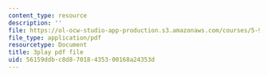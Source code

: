 ```yaml
---
content_type: resource
description: ''
file: https://ol-ocw-studio-app-production.s3.amazonaws.com/courses/5-95j-teaching-college-level-science-and-engineering-fall-2015/56159ddbc8d87018435300168a24353d_I7_PfCBBcFI.pdf
file_type: application/pdf
resourcetype: Document
title: 3play pdf file
uid: 56159ddb-c8d8-7018-4353-00168a24353d
---
```

